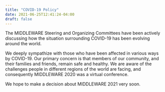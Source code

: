 ```yaml
---
title: "COVID-19 Policy"
date: 2021-06-25T12:41:24-04:00
draft: false
---
```



The MIDDLEWARE Steering and Organizing Committees have been actively discussing how the situation surrounding COVID-19 has been evolving around the world. 

We deeply sympathize with those who have been affected in various ways by COVID-19. Our primary concern is that members of our community, and their families and friends, remain safe and healthy. We are aware of the challenges people in different regions of the world are facing, and consequently MIDDLEWARE 2020 was a virtual conference.

We hope to make a decision about MIDDLEWARE 2021 very soon.



